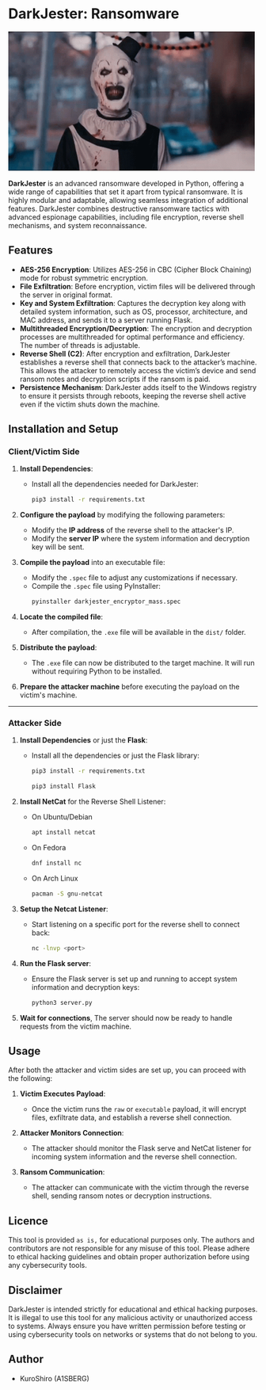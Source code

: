 # DarkJester: Ransomware

![GIF](https://github.com/Kuraiyume/DarkJester/blob/main/Art.gif)

**DarkJester** is an advanced ransomware developed in Python, offering a wide range of capabilities that set it apart from typical ransomware. It is highly modular and adaptable, allowing seamless integration of additional features. DarkJester combines destructive ransomware tactics with advanced espionage capabilities, including file encryption, reverse shell mechanisms, and system reconnaissance.

## Features

- **AES-256 Encryption**: Utilizes AES-256 in CBC (Cipher Block Chaining) mode for robust symmetric encryption.
- **File Exfiltration**: Before encryption, victim files will be delivered through the server in original format.
- **Key and System Exfiltration**: Captures the decryption key along with detailed system information, such as OS, processor, architecture, and MAC address, and sends it to a server running Flask.
- **Multithreaded Encryption/Decryption**: The encryption and decryption processes are multithreaded for optimal performance and efficiency. The number of threads is adjustable.
- **Reverse Shell (C2)**: After encryption and exfiltration, DarkJester establishes a reverse shell that connects back to the attacker’s machine. This allows the attacker to remotely access the victim’s device and send ransom notes and decryption scripts if the ransom is paid.
- **Persistence Mechanism**: DarkJester adds itself to the Windows registry to ensure it persists through reboots, keeping the reverse shell active even if the victim shuts down the machine.

## Installation and Setup

### **Client/Victim Side**

1. **Install Dependencies**:
    - Install all the dependencies needed for DarkJester:
      ```bash
      pip3 install -r requirements.txt
      ```

2. **Configure the payload** by modifying the following parameters:
    - Modify the **IP address** of the reverse shell to the attacker's IP.
    - Modify the **server IP** where the system information and decryption key will be sent.

3. **Compile the payload** into an executable file:
    - Modify the `.spec` file to adjust any customizations if necessary.
    - Compile the `.spec` file using PyInstaller:
      ```bash
      pyinstaller darkjester_encryptor_mass.spec
      ```

4. **Locate the compiled file**:
    - After compilation, the `.exe` file will be available in the `dist/` folder.

5. **Distribute the payload**:
   - The `.exe` file can now be distributed to the target machine. It will run without requiring Python to be installed.

6. **Prepare the attacker machine** before executing the payload on the victim's machine.

---

### **Attacker Side**

1. **Install Dependencies** or just the **Flask**:
    - Install all the dependencies or just the Flask library:
      ```bash
      pip3 install -r requirements.txt
      ```
      ```bash
      pip3 install Flask
      ```

2. **Install NetCat** for the Reverse Shell Listener:
    - On Ubuntu/Debian
      ```bash
      apt install netcat
      ```
    - On Fedora
      ```bash
      dnf install nc
      ```
    - On Arch Linux
      ```bash
      pacman -S gnu-netcat
      ```

3. **Setup the Netcat Listener**:
    - Start listening on a specific port for the reverse shell to connect back:
      ```bash
      nc -lnvp <port>
      ```

4. **Run the Flask server**:
    - Ensure the Flask server is set up and running to accept system information and decryption keys:
      ```bash
      python3 server.py
      ```

5. **Wait for connections**, The server should now be ready to handle requests from the victim machine.


## Usage

After both the attacker and victim sides are set up, you can proceed with the following:

1. **Victim Executes Payload**:
    - Once the victim runs the `raw` or `executable` payload, it will encrypt files, exfiltrate data, and establish a reverse shell connection.

2. **Attacker Monitors Connection**:
    - The attacker should monitor the Flask serve and NetCat listener for incoming system information and the reverse shell connection.

3. **Ransom Communication**:
    - The attacker can communicate with the victim through the reverse shell, sending ransom notes or decryption instructions.

## Licence

This tool is provided `as is,` for educational purposes only. The authors and contributors are not responsible for any misuse of this tool. Please adhere to ethical hacking guidelines and obtain proper authorization before using any cybersecurity tools.

## Disclaimer

DarkJester is intended strictly for educational and ethical hacking purposes. It is illegal to use this tool for any malicious activity or unauthorized access to systems. Always ensure you have written permission before testing or using cybersecurity tools on networks or systems that do not belong to you.

## Author

- KuroShiro (A1SBERG)
